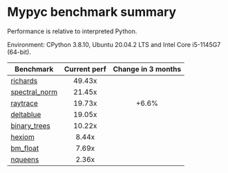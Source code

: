 # Mypyc benchmark summary

Performance is relative to interpreted Python.

Environment: CPython 3.8.10, Ubuntu 20.04.2 LTS and Intel Core i5-1145G7 (64-bit).

| Benchmark | Current perf | Change in 3 months |
| --- | :---: | :---: |
| [richards](benchmarks/richards.md) | 49.43x |  |
| [spectral_norm](benchmarks/spectral_norm.md) | 21.45x |  |
| [raytrace](benchmarks/raytrace.md) | 19.73x | +6.6% |
| [deltablue](benchmarks/deltablue.md) | 19.05x |  |
| [binary_trees](benchmarks/binary_trees.md) | 10.22x |  |
| [hexiom](benchmarks/hexiom.md) | 8.44x |  |
| [bm_float](benchmarks/bm_float.md) | 7.69x |  |
| [nqueens](benchmarks/nqueens.md) | 2.36x |  |
